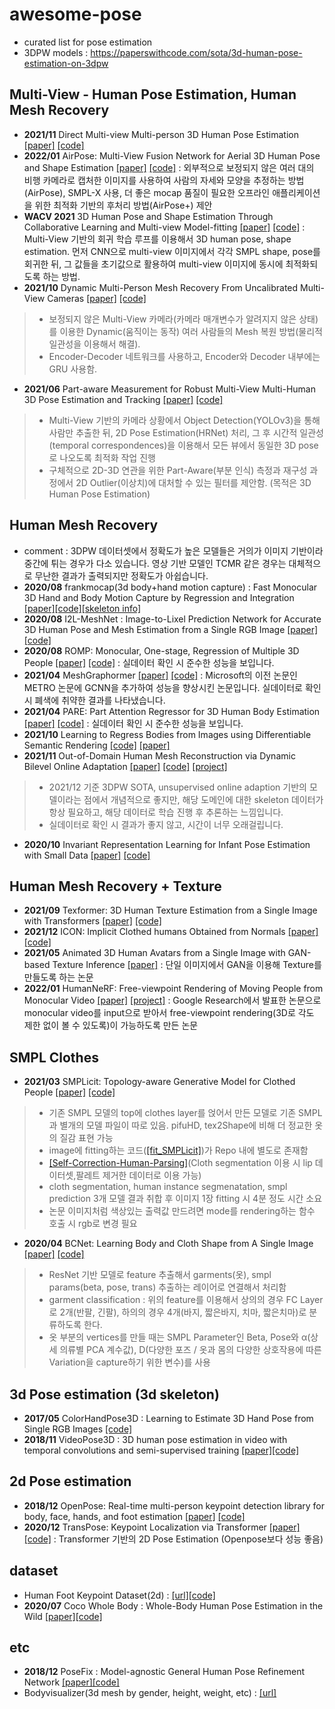 # awesome-pose
* curated list for pose estimation
* 3DPW models : https://paperswithcode.com/sota/3d-human-pose-estimation-on-3dpw

## Multi-View - Human Pose Estimation, Human Mesh Recovery
* <b>2021/11</b> Direct Multi-view Multi-person 3D Human Pose Estimation [[paper]](https://arxiv.org/pdf/2111.04076.pdf) [[code]](https://github.com/sail-sg/mvp)
* <b>2022/01</b> AirPose: Multi-View Fusion Network for Aerial 3D Human Pose and Shape Estimation [[paper]](https://arxiv.org/pdf/2201.08093.pdf) [[code]](https://github.com/robot-perception-group/AirPose) : 외부적으로 보정되지 않은 여러 대의 비행 카메라로 캡처한 이미지를 사용하여 사람의 자세와 모양을 추정하는 방법(AirPose), SMPL-X 사용, 더 좋은 mocap 품질이 필요한 오프라인 애플리케이션을 위한 최적화 기반의 후처리 방법(AirPose+) 제안
* <b>WACV 2021</b> 3D Human Pose and Shape Estimation Through Collaborative Learning and Multi-view Model-fitting [[paper]](https://openaccess.thecvf.com/content/WACV2021/papers/Li_3D_Human_Pose_and_Shape_Estimation_Through_Collaborative_Learning_and_WACV_2021_paper.pdf) [[code]](https://github.com/leezhongguo/MVSPIN_NEW) : Multi-View 기반의 회귀 학습 루프를 이용해서 3D human pose, shape estimation. 먼저 CNN으로 multi-view 이미지에서 각각 SMPL shape, pose를 회귀한 뒤, 그 값들을 초기값으로 활용하여 multi-view 이미지에 동시에 최적화되도록 하는 방법.
* <b>2021/10</b> Dynamic Multi-Person Mesh Recovery From Uncalibrated Multi-View Cameras [[paper]](https://arxiv.org/pdf/2110.10355.pdf) [[code]](https://github.com/boycehbz/DMMR)
> - 보정되지 않은 Multi-View 카메라(카메라 매개변수가 알려지지 않은 상태)를 이용한 Dynamic(움직이는 동작) 여러 사람들의 Mesh 복원 방법(물리적 일관성을 이용해서 해결). 
> - Encoder-Decoder 네트워크를 사용하고, Encoder와 Decoder 내부에는 GRU 사용함.
* <b>2021/06</b> Part-aware Measurement for Robust Multi-View Multi-Human 3D Pose Estimation and Tracking [[paper]](https://arxiv.org/pdf/2106.11589.pdf) [[code]](https://github.com/B10532021/Part-Aware_Measurement_for_3D_Pose_Estimation_and_Tracking)
> - Multi-View 기반의 카메라 상황에서 Object Detection(YOLOv3)을 통해 사람만 추출한 뒤, 2D Pose Estimation(HRNet) 처리, 그 후 시간적 일관성(temporal correspondences)을 이용해서 모든 뷰에서 동일한 3D pose로 나오도록 최적화 작업 진행
> - 구체적으로 2D-3D 연관을 위한 Part-Aware(부분 인식) 측정과 재구성 과정에서 2D Outlier(이상치)에 대처할 수 있는 필터를 제안함. (목적은 3D Human Pose Estimation)

## Human Mesh Recovery
* comment : 3DPW 데이터셋에서 정확도가 높은 모델들은 거의가 이미지 기반이라 중간에 튀는 경우가 다소 있습니다. 영상 기반 모델인 TCMR 같은 경우는 대체적으로 무난한 결과가 출력되지만 정확도가 아쉽습니다.
* <b>2020/08</b> frankmocap(3d body+hand motion capture) : Fast Monocular 3D Hand and Body Motion Capture by Regression and Integration [[paper]](https://arxiv.org/abs/2008.08324)[[code]](https://github.com/facebookresearch/frankmocap)[[skeleton info]](https://github.com/facebookresearch/frankmocap/blob/master/docs/joint_order.md)
* <b>2020/08</b> I2L-MeshNet : Image-to-Lixel Prediction Network for Accurate 3D Human Pose and Mesh Estimation from a Single RGB Image [[paper]](https://arxiv.org/abs/2008.03713)[[code]](https://github.com/mks0601/I2L-MeshNet_RELEASE)
* <b>2020/08</b> ROMP: Monocular, One-stage, Regression of Multiple 3D People [[paper]](https://arxiv.org/abs/2008.12272) [[code]](https://github.com/Arthur151/ROMP) : 실데이터 확인 시 준수한 성능을 보입니다.
* <b>2021/04</b> MeshGraphormer [[paper]](https://arxiv.org/abs/2104.00272) [[code]](https://github.com/microsoft/meshgraphormer) : Microsoft의 이전 논문인 METRO 논문에 GCNN을 추가하여 성능을 향상시킨 논문입니다. 실데이터로 확인 시 폐색에 취약한 결과를 나타냈습니다.
* <b>2021/04</b> PARE: Part Attention Regressor for 3D Human Body Estimation [[paper]](https://arxiv.org/abs/2104.08527) [[code]](https://github.com/mkocabas/PARE) : 실데이터 확인 시 준수한 성능을 보입니다.
* <b>2021/10</b> Learning to Regress Bodies from Images using Differentiable Semantic Rendering
 [[code]](https://github.com/saidwivedi/DSR) [[paper]](https://arxiv.org/abs/2110.03480)
* <b>2021/11</b> Out-of-Domain Human Mesh Reconstruction via Dynamic Bilevel Online Adaptation 
[[paper]](https://arxiv.org/abs/2111.04017) [[code]](https://github.com/syguan96/dynaboa) [[project]](https://sites.google.com/view/dynaboa)
> - 2021/12 기준 3DPW SOTA, unsupervised online adaption 기반의 모델이라는 점에서 개념적으로 좋지만, 해당 도메인에 대한 skeleton 데이터가 항상 필요하고, 해당 데이터로 학습 진행 후 추론하는 느낌입니다.
> - 실데이터로 확인 시 결과가 좋지 않고, 시간이 너무 오래걸립니다.
* <b>2020/10</b> Invariant Representation Learning for Infant Pose Estimation with Small Data
 [[paper]](https://arxiv.org/abs/2010.06100) [[code]](https://github.com/ostadabbas/Infant-Pose-Estimation)

## Human Mesh Recovery + Texture
* <b>2021/09</b> Texformer: 3D Human Texture Estimation from a Single Image with Transformers
 [[paper]](https://arxiv.org/abs/2109.02563) [[code]](https://github.com/xuxy09/Texformer)
* <b>2021/12</b> ICON: Implicit Clothed humans Obtained from Normals [[paper]](https://arxiv.org/pdf/2112.09127.pdf) [[code]](https://github.com/YuliangXiu/ICON)
* <b>2021/05</b> Animated 3D Human Avatars from a Single Image with GAN-based Texture Inference [[paper]](https://www.researchgate.net/profile/Zhong-Li-16/publication/348875382_Animated_3D_Human_Avatars_from_a_Single_Image_with_GAN-based_Texture_Inference/links/60a692cb299bf1031f06f4c9/Animated-3D-Human-Avatars-from-a-Single-Image-with-GAN-based-Texture-Inference.pdf) : 단일 이미지에서 GAN을 이용해 Texture를 만들도록 하는 논문
* <b>2022/01</b> HumanNeRF: Free-viewpoint Rendering of Moving People from Monocular Video [[paper]](https://arxiv.org/pdf/2201.04127.pdf) [[project]](https://grail.cs.washington.edu/projects/humannerf/) : Google Research에서 발표한 논문으로 monocular video를 input으로 받아서 free-viewpoint rendering(3D로 각도 제한 없이 볼 수 있도록)이 가능하도록 만든 논문

## SMPL Clothes
* <b>2021/03</b> SMPLicit: Topology-aware Generative Model for Clothed People
 [[paper]](https://arxiv.org/pdf/2103.06871.pdf) [[code]](https://github.com/enriccorona/SMPLicit)
> - 기존 SMPL 모델의 top에 clothes layer를 얹어서 만든 모델로 기존 SMPL과 별개의 모델 파일이 따로 있음. pifuHD, tex2Shape에 비해 더 정교한 옷의 질감 표현 가능 
> - image에 fitting하는 코드([[fit_SMPLicit]](https://github.com/enriccorona/SMPLicit/tree/main/fit_SMPLicit))가 Repo 내에 별도로 존재함
> - [[Self-Correction-Human-Parsing]](https://github.com/PeikeLi/Self-Correction-Human-Parsing)(Cloth segmentation 이용 시 lip 데이터셋,팔레트 제거한 데이터로 이용 가능)
 > - cloth segmentation, human instance segmenatation, smpl prediction 3개 모델 결과 취합 후 이미지 1장 fitting 시 4분 정도 시간 소요
 > - 논문 이미지처럼 색상있는 출력값 만드려면 mode를 rendering하는 함수 호출 시 rgb로 변경 필요
* <b>2020/04</b> BCNet: Learning Body and Cloth Shape from A
Single Image [[paper]](https://github.com/jby1993/BCNet) [[code]](https://github.com/jby1993/BCNet)
> - ResNet 기반 모델로 feature 추출해서 garments(옷), smpl params(beta, pose, trans) 추출하는 레이어로 연결해서 처리함
> - garment classification : 위의 feature를 이용해서 상의의 경우 FC Layer로 2개(반팔, 긴팔), 하의의 경우 4개(바지, 짧은바지, 치마, 짧은치마)로 분류하도록 한다.
> - 옷 부분의 vertices를 만들 때는 SMPL Parameter인 Beta, Pose와 α(상세 의류별 PCA 계수값), D(다양한 포즈 / 옷과 몸의 다양한 상호작용에 따른 Variation을 capture하기 위한 변수)를 사용

## 3d Pose estimation (3d skeleton)
* <b>2017/05</b> ColorHandPose3D : Learning to Estimate 3D Hand Pose from Single RGB Images
 [[code]](https://github.com/lmb-freiburg/hand3d)
* <b>2018/11</b> VideoPose3D : 3D human pose estimation in video with temporal convolutions and semi-supervised training [[paper]](https://arxiv.org/abs/1811.11742)[[code]](https://github.com/facebookresearch/VideoPose3D)

## 2d Pose estimation
* <b>2018/12</b> OpenPose: Real-time multi-person keypoint detection library for body, face, hands, and foot estimation [[paper]](https://arxiv.org/abs/1812.08008) [[code]](https://github.com/CMU-Perceptual-Computing-Lab/openpose)
* <b>2020/12</b> TransPose: Keypoint Localization via Transformer [[paper]](https://arxiv.org/pdf/2012.14214.pdf) [[code]](https://github.com/yangsenius/TransPose) : Transformer 기반의 2D Pose Estimation (Openpose보다 성능 좋음)

## dataset
* Human Foot Keypoint Dataset(2d) : [[url]](https://cmu-perceptual-computing-lab.github.io/foot_keypoint_dataset/)[[code]](https://github.com/CMU-Perceptual-Computing-Lab/openpose_train)
* <b>2020/07</b> Coco Whole Body : Whole-Body Human Pose Estimation in the Wild [[paper]](https://arxiv.org/abs/2007.11858)[[code]](https://github.com/jin-s13/COCO-WholeBody)

## etc
* <b>2018/12</b> PoseFix : Model-agnostic General Human Pose Refinement Network [[paper]](https://arxiv.org/abs/1812.03595)[[code]](https://github.com/mks0601/PoseFix_RELEASE)
* Bodyvisualizer(3d mesh by gender, height, weight, etc) : [[url]](https://bodyvisualizer.com/male.html)

